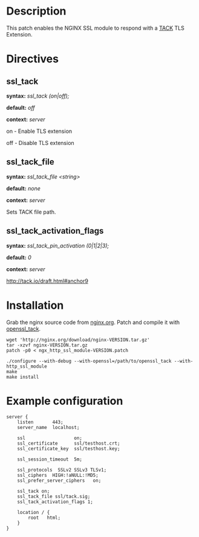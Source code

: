 Description
===========

This patch enables the NGINX SSL module to respond with a [TACK](http://tack.io/) TLS Extension.


Directives
==========

ssl_tack
--------
**syntax:** *ssl_tack (on|off);*

**default:** *off*

**context:** *server*

on - Enable TLS extension

off - Disable TLS extension


ssl_tack_file
-------------
**syntax:** *ssl_tack_file &lt;string&gt;*

**default:** *none*

**context:** *server*

Sets TACK file path.


ssl_tack_activation_flags
-----------------------
**syntax:** *ssl_tack_pin_activation (0|1|2|3);*

**default:** *0*

**context:** *server*

http://tack.io/draft.html#anchor9


Installation
============

Grab the nginx source code from [nginx.org](<http://nginx.org/>).
Patch and compile it with [openssl_tack](https://github.com/tack/openssl_tack).

    wget 'http://nginx.org/download/nginx-VERSION.tar.gz'
    tar -xzvf nginx-VERSION.tar.gz
    patch -p0 < ngx_http_ssl_module-VERSION.patch

    ./configure --with-debug --with-openssl=/path/to/openssl_tack --with-http_ssl_module
    make
    make install


Example configuration
=====================

    server {
        listen       443;
        server_name  localhost;

        ssl                  on;
        ssl_certificate      ssl/testhost.crt;
        ssl_certificate_key  ssl/testhost.key;

        ssl_session_timeout  5m;

        ssl_protocols  SSLv2 SSLv3 TLSv1;
        ssl_ciphers  HIGH:!aNULL:!MD5;
        ssl_prefer_server_ciphers   on;

        ssl_tack on;
        ssl_tack_file ssl/tack.sig;
        ssl_tack_activation_flags 1;

        location / {
            root   html;
        }
    }
